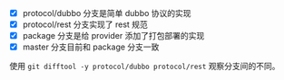 - [x] protocol/dubbo 分支是简单 dubbo 协议的实现
- [x] protocol/rest 分支实现了 rest 规范
- [x] package 分支是给 provider 添加了打包部署的实现
- [x] master 分支目前和 package 分支一致

使用 `git difftool -y protocol/dubbo protocol/rest` 观察分支间的不同。
